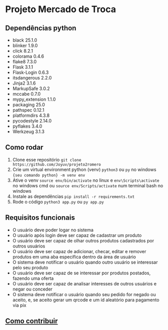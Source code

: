 # Projeto Mercado de Troca

## Dependências python

- black 25.1.0
- blinker 1.9.0
- click 8.2.1
- colorama 0.4.6
- flake8 7.3.0
- Flask 3.1.1
- Flask-Login 0.6.3
- itsdangerous 2.2.0
- Jinja2 3.1.6
- MarkupSafe 3.0.2
- mccabe 0.7.0
- mypy_extension 1.1.0
- packaging 25.0
- pathspec 0.12.1
- platformdirs 4.3.8
- pycodestyle 2.14.0
- pyflakes 3.4.0
- Werkzeug 3.1.3


## Como rodar

1. Clone esse repositório `git clone https://github.com/Joyuv/projeto2romero`
2. Crie um virtual environment python (venv) `python3` ou `py` no windows `{seu comando python} -m venv env`
3. Ative o venv `source env/bin/activate` no linux e `env\Scripts\activate` no windows cmd ou `source env/Scripts/activate` num terminal bash no windows
4. Instale as dependências `pip install -r requirements.txt`
5. Rode o código `python3 app.py` ou `py app.py`

## Requisitos funcionais

- O usuário deve poder logar no sistema
- O usuário após login deve ser capaz de cadastrar um produto
- O usuário deve ser capaz de olhar outros produtos cadastrados por outros usuários
- O usuário deve ser capaz de adicionar, checar, editar e remover produtos em uma aba específica dentro da área de usuário
- O sistema deve notificar o usuário quando outro usuário se interessar pelo seu produto
- O usuário deve ser capaz de se interessar por produtos postados, fazendo uma oferta
- O usuário deve ser capaz de analisar interesses de outros usuários e negar ou conceder
- O sistema deve notificar o usuário quando seu pedido for negado ou aceito, e, se aceito gerar um qrcode e um id aleatório para pagamento via pix

## [Como contribuir](https://github.com/Joyuv/projeto2romero/blob/main/CONTRIBUTING.md)
